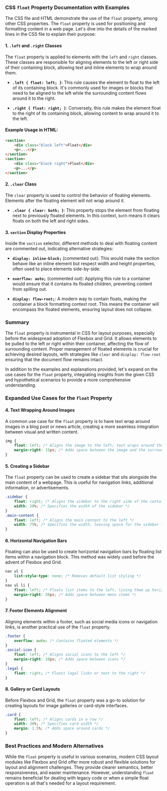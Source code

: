 ### CSS `float` Property Documentation with Examples

The CSS file and HTML demonstrate the use of the `float` property, among other CSS properties. The `float` property is used for positioning and formatting content in a web page. Let's dive into the details of the marked lines in the CSS file to explain their purpose:

#### 1. `.left` and `.right` Classes

The `float` property is applied to elements with the `left` and `right` classes. These classes are responsible for aligning elements to the left or right side of their containing block, allowing text and inline elements to wrap around them.

- **`.left { float: left; }`**: This rule causes the element to float to the left of its containing block. It's commonly used for images or blocks that need to be aligned to the left while the surrounding content flows around it to the right.

- **`.right { float: right; }`**: Conversely, this rule makes the element float to the right of its containing block, allowing content to wrap around it to the left.

#### Example Usage in HTML:

```html
<section>
	<div class="block left">Float</div>
	<p>...</p>
</section>
<section>
	<div class="block right">Float</div>
	<p>...</p>
</section>
```

#### 2. `.clear` Class

The `clear` property is used to control the behavior of floating elements. Elements after the floating element will not wrap around it.

- **`.clear { clear: both; }`**: This property stops the element from floating next to previously floated elements. In this context, `both` means it clears floats on both the left and right sides.

#### 3. `section` Display Properties

Inside the `section` selector, different methods to deal with floating content are commented out, indicating alternative strategies:

- **`display: inline-block;`** (commented out): This would make the section behave like an inline element but respect width and height properties, often used to place elements side-by-side.
- **`overflow: auto;`** (commented out): Applying this rule to a container would ensure that it contains its floated children, preventing content from spilling out.

- **`display: flow-root;`**: A modern way to contain floats, making the container a block formatting context root. This means the container will encompass the floated elements, ensuring layout does not collapse.

### Summary

The `float` property is instrumental in CSS for layout purposes, especially before the widespread adoption of Flexbox and Grid. It allows elements to be pulled to the left or right within their container, affecting the flow of surrounding content. Proper management of floated elements is crucial for achieving desired layouts, with strategies like `clear` and `display: flow-root` ensuring that the document flow remains intact.

In addition to the examples and explanations provided, let's expand on the use cases for the `float` property, integrating insights from the given CSS and hypothetical scenarios to provide a more comprehensive understanding.

### Expanded Use Cases for the `float` Property

#### 4. Text Wrapping Around Images

A common use case for the `float` property is to have text wrap around images in a blog post or news article, creating a more seamless integration between visual and written content.

```css
img {
	float: left; /* Aligns the image to the left; text wraps around the right */
	margin-right: 15px; /* Adds space between the image and the surrounding text */
}
```

#### 5. Creating a Sidebar

The `float` property can be used to create a sidebar that sits alongside the main content of a webpage. This is useful for navigation links, additional information, or advertisements.

```css
.sidebar {
	float: right; /* Aligns the sidebar to the right side of the container */
	width: 20%; /* Specifies the width of the sidebar */
}
.main-content {
	float: left; /* Aligns the main content to the left */
	width: 75%; /* Specifies the width, leaving space for the sidebar */
}
```

#### 6. Horizontal Navigation Bars

Floating can also be used to create horizontal navigation bars by floating list items within a navigation block. This method was widely used before the advent of Flexbox and Grid.

```css
nav ul {
	list-style-type: none; /* Removes default list styling */
}
nav ul li {
	float: left; /* Floats list items to the left, lining them up horizontally */
	margin-right: 20px; /* Adds space between menu items */
}
```

#### 7. Footer Elements Alignment

Aligning elements within a footer, such as social media icons or navigation links, is another practical use of the `float` property.

```css
.footer {
	overflow: auto; /* Contains floated elements */
}
.social-icon {
	float: left; /* Aligns social icons to the left */
	margin-right: 10px; /* Adds space between icons */
}
.legal {
	float: right; /* Floats legal links or text to the right */
}
```

#### 8. Gallery or Card Layouts

Before Flexbox and Grid, the `float` property was a go-to solution for creating layouts for image galleries or card-style interfaces.

```css
.card {
	float: left; /* Aligns cards in a row */
	width: 30%; /* Specifies card width */
	margin: 1.5%; /* Adds space around cards */
}
```

### Best Practices and Modern Alternatives

While the `float` property is useful in various scenarios, modern CSS layout modules like Flexbox and Grid offer more robust and flexible solutions for layout and alignment challenges. They provide clearer semantics, better responsiveness, and easier maintenance. However, understanding `float` remains beneficial for dealing with legacy code or when a simple float operation is all that's needed for a layout requirement.

